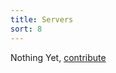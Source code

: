 ```yaml
---
title: Servers
sort: 8
---
```


Nothing Yet, [contribute](https://github.com/Amr2812/software-environment-concepts/blob/master/content/servers.md)
